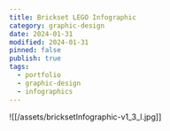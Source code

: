 ```yaml
---
title: Brickset LEGO Infographic
category: graphic-design
date: 2024-01-31
modified: 2024-01-31
pinned: false
publish: true
tags:
  - portfolio
  - graphic-design
  - infographics
---
```


![[/assets/bricksetInfographic-v1_3_l.jpg]]
